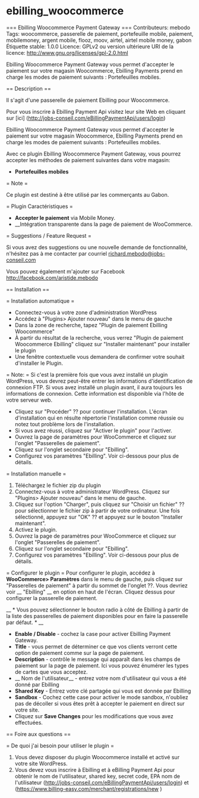 # ebilling_woocommerce
=== Ebilling Woocommerce Payment Gateway ===
Contributeurs: mebodo
Tags: woocommerce, passerelle de paiement, portefeuille mobile, paiement, mobilemoney, argent mobile, flooz, moov, airtel, airtel mobile money, gabon
Étiquette stable: 1.0.0
Licence: GPLv2 ou version ultérieure
URI de la licence: http://www.gnu.org/licenses/gpl-2.0.html

Ebilling Woocommerce Payment Gateway vous permet d'accepter le paiement sur votre magasin Woocommerce, Ebilling Payments prend en charge les modes de paiement suivants : Portefeuilles mobiles.



== Description ==

Il s'agit d'une passerelle de paiement Ebilling pour Woocommerce.


Pour vous inscrire à Ebilling Payment Api visitez leur site Web en cliquant sur [ici] (http://jobs-conseil.com/eBillingPaymentApi/users/login)

Ebilling Woocommerce Payment Gateway vous permet d'accepter le paiement sur votre magasin Woocommerce, Ebilling Payments prend en charge les modes de paiement suivants : Portefeuilles mobiles.

Avec ce plugin Ebilling Woocommerce Payment Gateway, vous pourrez accepter les méthodes de paiement suivantes dans votre magasin:

* __Portefeuilles mobiles__

= Note =

Ce plugin est destiné à être utilisé par les commerçants au Gabon.

= Plugin Caractéristiques =

* __Accepter le paiement__ via Mobile Money.
* __Intégration transparente dans la page de paiement de WooCommerce.

= Suggestions / Feature Request =

Si vous avez des suggestions ou une nouvelle demande de fonctionnalité, n'hésitez pas à me contacter par courriel richard.mebodo@jobs-conseil.com

Vous pouvez également m'ajouter sur Facebook http://facebook.com/aristide.mebodo


== Installation ==

= Installation automatique =
* Connectez-vous à votre zone d'administration WordPress
* Accédez à "Plugins> Ajouter nouveau" dans le menu de gauche
* Dans la zone de recherche, tapez "Plugin de paiement Ebilling Woocommerce"
* À partir du résultat de la recherche, vous verrez "Plugin de paiement Woocommerce Ebilling" cliquez sur "Installer maintenant" pour installer le plugin
* Une fenêtre contextuelle vous demandera de confirmer votre souhait d'installer le Plugin.

= Note: =
Si c'est la première fois que vous avez installé un plugin WordPress, vous devrez peut-être entrer les informations d'identification de connexion FTP. Si vous avez installé un plugin avant, il aura toujours les informations de connexion. Cette information est disponible via l'hôte de votre serveur web.

* Cliquez sur "Procéder" ?? pour continuer l'installation. L'écran d'installation qui en résulte répertorie l'installation comme réussie ou notez tout problème lors de l'installation.
* Si vous avez réussi, cliquez sur "Activer le plugin" pour l'activer.
* Ouvrez la page de paramètres pour WooCommerce et cliquez sur l'onglet "Passerelles de paiement".
* Cliquez sur l'onglet secondaire pour "Ebilling".
* Configurez vos paramètres "Ebilling". Voir ci-dessous pour plus de détails.

= Installation manuelle =
1. Téléchargez le fichier zip du plugin
2. Connectez-vous à votre administrateur WordPress. Cliquez sur "Plugins> Ajouter nouveau" dans le menu de gauche.
3. Cliquez sur l'option "Charger", puis cliquez sur "Choisir un fichier" ?? pour sélectionner le fichier zip à partir de votre ordinateur. Une fois sélectionné, appuyez sur "OK" ?? et appuyez sur le bouton "Installer maintenant".
4. Activez le plugin.
5. Ouvrez la page de paramètres pour WooCommerce et cliquez sur l'onglet "Passerelles de paiement".
6. Cliquez sur l'onglet secondaire pour "Ebilling".
7. Configurez vos paramètres "Ebilling". Voir ci-dessous pour plus de détails.



= Configurer le plugin =
Pour configurer le plugin, accédez à __WooCommerce> Paramètres__ dans le menu de gauche, puis cliquez sur "Passerelles de paiement" à partir du sommet de l'onglet ??. Vous devriez voir __ "Ebilling" __ en option en haut de l'écran. Cliquez dessus pour configurer la passerelle de paiement.

__ * Vous pouvez sélectionner le bouton radio à côté de Ebilling à partir de la liste des passerelles de paiement disponibles pour en faire la passerelle par défaut. * __

* __Enable / Disable__ - cochez la case pour activer Ebilling Payment Gateway.
* __Title__ - vous permet de déterminer ce que vos clients verront cette option de paiement comme sur la page de paiement.
* __Description__ - contrôle le message qui apparaît dans les champs de paiement sur la page de paiement. Ici vous pouvez énumérer les types de cartes que vous acceptez.
* __ Nom de l'utilisateur__ - entrez votre nom d'utilisateur qui vous a été donné par Ebilling
* __Shared Key__ - Entrez votre clé partagée qui vous est donnée par Ebilling
* __Sandbox__ - Cochez cette case pour activer le mode sandbox, n'oubliez pas de décoller si vous êtes prêt à accepter le paiement en direct sur votre site.
* Cliquez sur __Save Changes__ pour les modifications que vous avez effectuées.





== Foire aux questions ==

= De quoi j'ai besoin pour utiliser le plugin =

1. Vous devez disposer du plugin Woocommerce installé et activé sur votre site WordPress.
2. Vous devez vous inscrire à Ebilling et à eBilling Payment Api pour obtenir le nom de l'utilisateur, shared key, secret code, EPA nom de l'utilisateur (http://jobs-conseil.com/eBillingPaymentApi/users/login) et (https://www.billing-easy.com/merchant/registrations/new )
